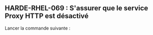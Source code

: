 ## HARDE-RHEL-069 : S'assurer que le service Proxy HTTP est désactivé

Lancer la commande suivante :

